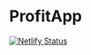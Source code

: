# ProfitApp
[![Netlify Status](https://api.netlify.com/api/v1/badges/8e462401-9d4d-43ca-855d-64fa824005c5/deploy-status)](https://app.netlify.com/sites/profitapp/deploys)

